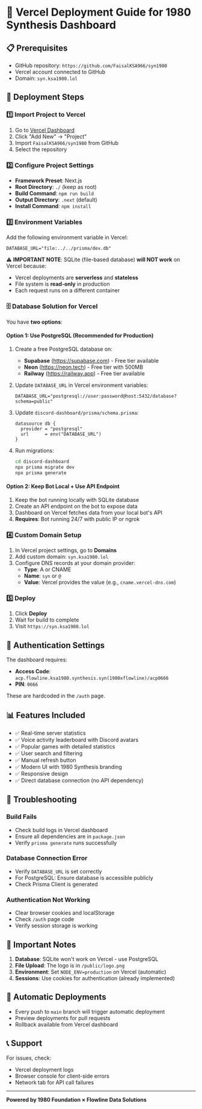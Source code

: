 # 🚀 Vercel Deployment Guide for 1980 Synthesis Dashboard

## 📋 Prerequisites
- GitHub repository: `https://github.com/FaisalKSA966/syn1980`
- Vercel account connected to GitHub
- Domain: `syn.ksa1980.lol`

## 🔧 Deployment Steps

### 1️⃣ Import Project to Vercel
1. Go to [Vercel Dashboard](https://vercel.com/dashboard)
2. Click "Add New" → "Project"
3. Import `FaisalKSA966/syn1980` from GitHub
4. Select the repository

### 2️⃣ Configure Project Settings
- **Framework Preset**: Next.js
- **Root Directory**: `./` (keep as root)
- **Build Command**: `npm run build`
- **Output Directory**: `.next` (default)
- **Install Command**: `npm install`

### 3️⃣ Environment Variables
Add the following environment variable in Vercel:

```env
DATABASE_URL="file:../../prisma/dev.db"
```

⚠️ **IMPORTANT NOTE**: 
SQLite (file-based database) **will NOT work** on Vercel because:
- Vercel deployments are **serverless** and **stateless**
- File system is **read-only** in production
- Each request runs on a different container

### 🗄️ **Database Solution for Vercel**

You have **two options**:

#### Option 1: Use PostgreSQL (Recommended for Production)
1. Create a free PostgreSQL database on:
   - **Supabase** (https://supabase.com) - Free tier available
   - **Neon** (https://neon.tech) - Free tier with 500MB
   - **Railway** (https://railway.app) - Free tier available

2. Update `DATABASE_URL` in Vercel environment variables:
   ```env
   DATABASE_URL="postgresql://user:password@host:5432/database?schema=public"
   ```

3. Update `discord-dashboard/prisma/schema.prisma`:
   ```prisma
   datasource db {
     provider = "postgresql"
     url      = env("DATABASE_URL")
   }
   ```

4. Run migrations:
   ```bash
   cd discord-dashboard
   npx prisma migrate dev
   npx prisma generate
   ```

#### Option 2: Keep Bot Local + Use API Endpoint
1. Keep the bot running locally with SQLite database
2. Create an API endpoint on the bot to expose data
3. Dashboard on Vercel fetches data from your local bot's API
4. **Requires**: Bot running 24/7 with public IP or ngrok

### 4️⃣ Custom Domain Setup
1. In Vercel project settings, go to **Domains**
2. Add custom domain: `syn.ksa1980.lol`
3. Configure DNS records at your domain provider:
   - **Type**: A or CNAME
   - **Name**: `syn` or `@`
   - **Value**: Vercel provides the value (e.g., `cname.vercel-dns.com`)

### 5️⃣ Deploy
1. Click **Deploy**
2. Wait for build to complete
3. Visit `https://syn.ksa1980.lol`

## 🔐 Authentication Settings
The dashboard requires:
- **Access Code**: `acp.flowline.ksa1980.synthesis.syn(1980xflowline)/acp0666`
- **PIN**: `0666`

These are hardcoded in the `/auth` page.

## 📊 Features Included
- ✅ Real-time server statistics
- ✅ Voice activity leaderboard with Discord avatars
- ✅ Popular games with detailed statistics
- ✅ User search and filtering
- ✅ Manual refresh button
- ✅ Modern UI with 1980 Synthesis branding
- ✅ Responsive design
- ✅ Direct database connection (no API dependency)

## 🐛 Troubleshooting

### Build Fails
- Check build logs in Vercel dashboard
- Ensure all dependencies are in `package.json`
- Verify `prisma generate` runs successfully

### Database Connection Error
- Verify `DATABASE_URL` is set correctly
- For PostgreSQL: Ensure database is accessible publicly
- Check Prisma Client is generated

### Authentication Not Working
- Clear browser cookies and localStorage
- Check `/auth` page code
- Verify session storage is working

## 📝 Important Notes
1. **Database**: SQLite won't work on Vercel - use PostgreSQL
2. **File Upload**: The logo is in `/public/logo.png`
3. **Environment**: Set `NODE_ENV=production` on Vercel (automatic)
4. **Sessions**: Use cookies for authentication (already implemented)

## 🔄 Automatic Deployments
- Every push to `main` branch will trigger automatic deployment
- Preview deployments for pull requests
- Rollback available from Vercel dashboard

## 📞 Support
For issues, check:
- Vercel deployment logs
- Browser console for client-side errors
- Network tab for API call failures

---

**Powered by 1980 Foundation × Flowline Data Solutions**

